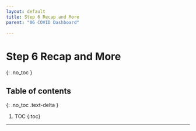 ```yaml
---
layout: default
title: Step 6 Recap and More
parent: "06 COVID Dashboard"

---
```


# Step 6 Recap and More
{: .no_toc }

## Table of contents
{: .no_toc .text-delta }

1. TOC
{:toc}

---
